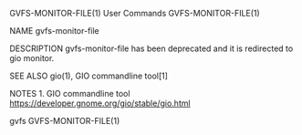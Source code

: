 GVFS-MONITOR-FILE(1)                         User Commands                        GVFS-MONITOR-FILE(1)

NAME
       gvfs-monitor-file

DESCRIPTION
       gvfs-monitor-file has been deprecated and it is redirected to gio monitor.

SEE ALSO
       gio(1), GIO commandline tool[1]

NOTES
        1. GIO commandline tool
           https://developer.gnome.org/gio/stable/gio.html

gvfs                                                                              GVFS-MONITOR-FILE(1)
